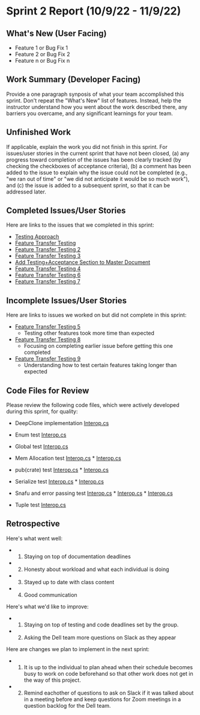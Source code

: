 # Sprint 2 Report (10/9/22 - 11/9/22)

## What's New (User Facing)
 * Feature 1 or Bug Fix 1
 * Feature 2 or Bug Fix 2
 * Feature n or Bug Fix n

## Work Summary (Developer Facing)
Provide a one paragraph synposis of what your team accomplished this sprint. Don't repeat the "What's New" list of features. Instead, help the instructor understand how you went about the work described there, any barriers you overcame, and any significant learnings for your team.

## Unfinished Work
If applicable, explain the work you did not finish in this sprint. For issues/user stories in the current sprint that have not been closed, (a) any progress toward completion of the issues has been clearly tracked (by checking the checkboxes of  acceptance criteria), (b) a comment has been added to the issue to explain why the issue could not be completed (e.g., "we ran out of time" or "we did not anticipate it would be so much work"), and (c) the issue is added to a subsequent sprint, so that it can be addressed later.

## Completed Issues/User Stories
Here are links to the issues that we completed in this sprint:

 * [Testing Approach](https://github.com/WSUCptSCapstone-Fall2022Spring2023/dell-pravegaapi/issues/21)
 * [Feature Transfer Testing](https://github.com/WSUCptSCapstone-Fall2022Spring2023/dell-pravegaapi/issues/22)
 * [Feature Transfer Testing 2](https://github.com/WSUCptSCapstone-Fall2022Spring2023/dell-pravegaapi/issues/23)
 * [Feature Transfer Testing 3](https://github.com/WSUCptSCapstone-Fall2022Spring2023/dell-pravegaapi/issues/24)
 * [Add Testing+Acceptance Section to Master Document](https://github.com/WSUCptSCapstone-Fall2022Spring2023/dell-pravegaapi/issues/25)
 * [Feature Transfer Testing 4](https://github.com/WSUCptSCapstone-Fall2022Spring2023/dell-pravegaapi/issues/28)
 * [Feature Transfer Testing 6](https://github.com/WSUCptSCapstone-Fall2022Spring2023/dell-pravegaapi/issues/31)
 * [Feature Transfer Testing 7](https://github.com/WSUCptSCapstone-Fall2022Spring2023/dell-pravegaapi/issues/32)

 
 ## Incomplete Issues/User Stories
 Here are links to issues we worked on but did not complete in this sprint:
 * [Feature Transfer Testing 5](https://github.com/WSUCptSCapstone-Fall2022Spring2023/dell-pravegaapi/issues/29)
   * Testing other features took more time than expected
 * [Feature Transfer Testing 8](https://github.com/WSUCptSCapstone-Fall2022Spring2023/dell-pravegaapi/issues/33)
   * Focusing on completing earlier issue before getting this one completed
 * [Feature Transfer Testing 9](https://github.com/WSUCptSCapstone-Fall2022Spring2023/dell-pravegaapi/issues/34)
   * Understanding how to test certain features taking longer than expected


## Code Files for Review
Please review the following code files, which were actively developed during this sprint, for quality:
 * DeepClone implementation [Interop.cs](https://github.com/dell-pravegaapi/Tests/Rust_Clone_Test/cSharpTest/cSharpTest/Interop.cs)
 * Enum test [Interop.cs](https://github.com/dell-pravegaapi/Tests/Rust_Enum_Test/csharpBindings/Interop.cs)
 * Global test [Interop.cs](https://github.com/dell-pravegaapi/Tests/Rust_Global_Test/csharpBindings/Interop.cs)
 * Mem Allocation test [Interop.cs](https://github.com/dell-pravegaapi/Tests/Rust_Mem_Allocation_Test/cSharpTest/cSharpTest/Interop.cs)
                      * [Interop.cs](https://github.com/dell-pravegaapi/Tests/Rust_Mem_Allocation_Test/cSharpTest/cSharpTest/Program.cs)
 * pub(crate) test [Interop.cs](https://github.com/dell-pravegaapi/Tests/Rust_pub(crate)_Test/cSharpBindings/Interop.cs)
                  * [Interop.cs](https://github.com/dell-pravegaapi/Tests/Rust_pub(crate)_Test/testing.rs)
                  
 * Serialize test  [Interop.cs](https://github.com/dell-pravegaapi/Tests/Rust_Serialize_Test/cSharpBindings/Interop.cs)
                  * [Interop.cs](https://github.com/dell-pravegaapi/Tests/Rust_Serialize_Test/testing.rs)
 * Snafu and error passing test [Interop.cs](https://github.com/dell-pravegaapi/Tests/Rust_Snafu_Test/testing.rs)
                              * [Interop.cs](https://github.com/dell-pravegaapi/Tests/Rust_Snafu_Test/cSharpTest/cSharpTest/Program.cs)
                              * [Interop.cs](https://github.com/dell-pravegaapi/Tests/Rust_Snafu_Test/cSharpTest/cSharpTest/Interop.cs)
 * Tuple test [Interop.cs](https://github.com/dell-pravegaapi/Tests/Rust_Tuple_Test/testing.rs)
 
## Retrospective 
Here's what went well:
  * 1) Staying on top of documentation deadlines
  * 2) Honesty about workload and what each individual is doing
  * 3) Stayed up to date with class content
  * 4) Good communication
 
Here's what we'd like to improve:
   * 1) Staying on top of testing and code deadlines set by the group.
   * 2) Asking the Dell team more questions on Slack as they appear
  
Here are changes we plan to implement in the next sprint:
   * 1) It is up to the individual to plan ahead when their schedule becomes busy to work on code beforehand so that other work does not get in the way of this project.
   * 2) Remind eachother of questions to ask on Slack if it was talked about in a meeting before and keep questions for Zoom meetings in a question backlog for the Dell team.
